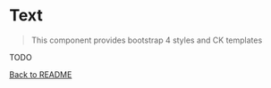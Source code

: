 # Text

>This component provides bootstrap 4 styles and CK templates

TODO


[Back to README](../README.md)
